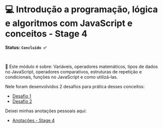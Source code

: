 # 💻 Introdução a programação, lógica e algoritmos com JavaScript e conceitos - Stage 4

**Status: `Concluído ✅`**

<br>

📗 Este módulo é sobre: Variáveis, operadores matemáticos, tipos de dados no JavaScript, operadores comparativos, estruturas de repetição e condicionais, funções no JavaScript e como utilizá-las.

Nele foram desenvolvidos 2 desafios para prática desses conceitos:

* <a href="https://github.com/lucyanovidio/rocketseat-explorer/tree/main/nivel-04/stage/desafio-01">Desafio 1</a>
* <a href="https://github.com/lucyanovidio/rocketseat-explorer/tree/main/nivel-04/stage/desafio-02">Desafio 2</a>

Deixei minhas anotações pessoais aqui:

* <a href="">Anotações - Stage 4</a>